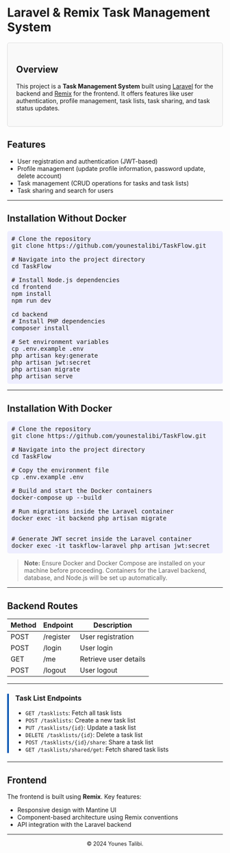 # Laravel & Remix Task Management System

<div style="border: 1px solid #ddd; padding: 20px; border-radius: 5px; background: #f9f9f9;">
  <h2>Overview</h2>
  <p>
    This project is a <strong>Task Management System</strong> built using 
    <a href="https://laravel.com/">Laravel</a> for the backend and 
    <a href="https://remix.run/">Remix</a> for the frontend. It offers features like user authentication, 
    profile management, task lists, task sharing, and task status updates.
  </p>
</div>

## Features

<ul>
  <li>User registration and authentication (JWT-based)</li>
  <li>Profile management (update profile information, password update, delete account)</li>
  <li>Task management (CRUD operations for tasks and task lists)</li>
  <li>Task sharing and search for users</li>
</ul>

---

## Installation Without Docker

<pre style="background: #eef; padding: 10px; border-radius: 5px;">
# Clone the repository
git clone https://github.com/younestalibi/TaskFlow.git

# Navigate into the project directory
cd TaskFlow

# Install Node.js dependencies
cd frontend
npm install
npm run dev

cd backend
# Install PHP dependencies
composer install

# Set environment variables
cp .env.example .env
php artisan key:generate
php artisan jwt:secret 
php artisan migrate
php artisan serve
</pre>

---

## Installation With Docker

<pre style="background: #eef; padding: 10px; border-radius: 5px;">
# Clone the repository
git clone https://github.com/younestalibi/TaskFlow.git

# Navigate into the project directory
cd TaskFlow

# Copy the environment file
cp .env.example .env

# Build and start the Docker containers
docker-compose up --build 

# Run migrations inside the Laravel container
docker exec -it backend php artisan migrate


# Generate JWT secret inside the Laravel container
docker exec -it taskflow-laravel php artisan jwt:secret
</pre>

> **Note:** Ensure Docker and Docker Compose are installed on your machine before proceeding. Containers for the Laravel backend, database, and Node.js will be set up automatically.

---

## Backend Routes

<table>
  <thead>
    <tr>
      <th>Method</th>
      <th>Endpoint</th>
      <th>Description</th>
    </tr>
  </thead>
  <tbody>
    <tr>
      <td>POST</td>
      <td>/register</td>
      <td>User registration</td>
    </tr>
    <tr>
      <td>POST</td>
      <td>/login</td>
      <td>User login</td>
    </tr>
    <tr>
      <td>GET</td>
      <td>/me</td>
      <td>Retrieve user details</td>
    </tr>
    <tr>
      <td>POST</td>
      <td>/logout</td>
      <td>User logout</td>
    </tr>
  </tbody>
</table>

---

<div style="border-left: 4px solid #0056b3; padding-left: 15px; margin: 20px 0;">
  <h3>Task List Endpoints</h3>
  <ul>
    <li><code>GET /tasklists</code>: Fetch all task lists</li>
    <li><code>POST /tasklists</code>: Create a new task list</li>
    <li><code>PUT /tasklists/{id}</code>: Update a task list</li>
    <li><code>DELETE /tasklists/{id}</code>: Delete a task list</li>
    <li><code>POST /tasklists/{id}/share</code>: Share a task list</li>
    <li><code>GET /tasklists/shared/get</code>: Fetch shared task lists</li>
  </ul>
</div>

---

## Frontend

<p>The frontend is built using <strong>Remix</strong>. Key features:</p>
<ul>
  <li>Responsive design with Mantine UI</li>
  <li>Component-based architecture using Remix conventions</li>
  <li>API integration with the Laravel backend</li>
</ul>

---

<div style="text-align: center; font-size: 0.9em;">
  <p>&copy; 2024 Younes Talibi.</p>
</div>
